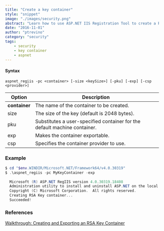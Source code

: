 ```yaml
---
title: "Create a key container"
style: "snippet"
image: "./images/security.png"
abstract: "Learn how to use ASP.NET IIS Registration Tool to create a RSA key container."
date: "2016-11-01"
author: "ptrevino"
category: "security"
tags:
    - security
    - key container
    - aspnet
---
```


<!-- start:abstract -->

#### Syntax

```
aspnet_regiis -pc <container> [-size <keySize>] [-pku] [-exp] [-csp <provider>]
```

| Option         | Description                                                               |
| -------------- | ------------------------------------------------------------------------- |
| **container**  | The name of the container to be created.                                  |
| size <keySize> | The size of the key (default is 2048 bytes).                              |
| pku            | Substitutes a user-specified container for the default machine container. |
| exp            | Makes the container exportable.                                           |   
| csp <provider> | Specifies the container provider to use.                                  |

<!-- end:abstract -->

### Example

```powershell
$ cd "$env.WINDIR/Microsoft.NET/Framework64/v4.0.30319"
$ .\aspnet_regiis -pc MyKeyContainer -exp
  
  Microsoft (R) ASP.NET RegIIS version 4.0.30319.18408
  Administration utility to install and uninstall ASP.NET on the local machine.
  Copyright (C) Microsoft Corporation.  All rights reserved.
  Creating RSA Key container...
  Succeeded!
```

### References
[Walkthrough: Creating and Exporting an RSA Key Container](https://msdn.microsoft.com/en-us/library/2w117ede.aspx)
